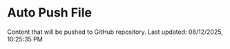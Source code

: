 # Auto Push File

Content that will be pushed to GitHub repository.
Last updated: 08/12/2025, 10:25:35 PM